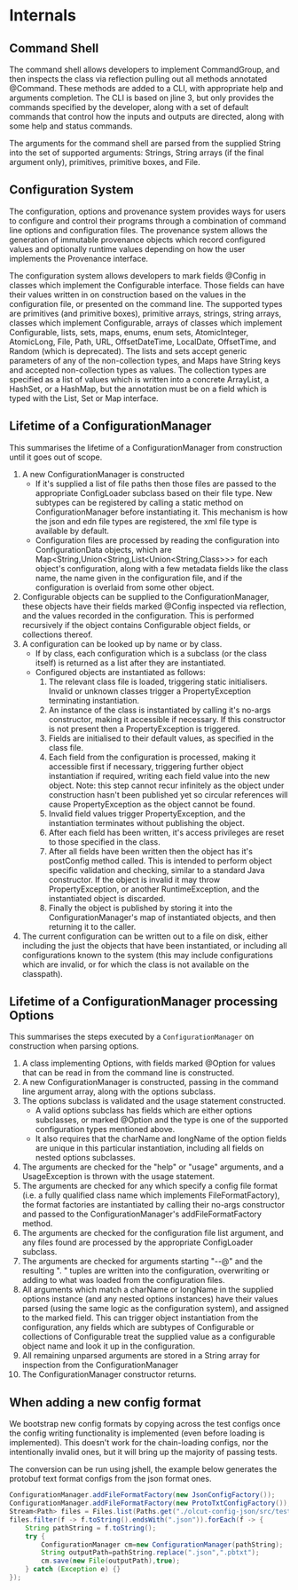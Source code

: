 # Internals

## Command Shell
The command shell allows developers to implement CommandGroup, and then
inspects the class via reflection pulling out all methods annotated @Command.
These methods are added to a CLI, with appropriate help and arguments
completion. The CLI is based on jline 3, but only provides the commands
specified by the developer, along with a set of default commands that control
how the inputs and outputs are directed, along with some help and status
commands.

The arguments for the command shell are parsed from the supplied String into
the set of supported arguments: Strings, String arrays (if the final argument
only), primitives, primitive boxes, and File.

## Configuration System
The configuration, options and provenance system provides ways for users to
configure and control their programs through a combination of command line
options and configuration files. The provenance system allows the generation of
immutable provenance objects which record configured values and optionally
runtime values depending on how the user implements the Provenance interface.

The configuration system allows developers to mark fields @Config in classes
which implement the Configurable interface. Those fields can have their values
written in on construction based on the values in the configuration file, or
presented on the command line. The supported types are primitives (and
primitive boxes), primitive arrays, strings, string arrays, classes which
implement Configurable, arrays of classes which implement Configurable, lists,
sets, maps, enums, enum sets, AtomicInteger, AtomicLong, File, Path, URL,
OffsetDateTime, LocalDate, OffsetTime, and Random (which is deprecated). The
lists and sets accept generic parameters of any of the non-collection types,
and Maps have String keys and accepted non-collection types as values. The
collection types are specified as a list of values which is written into a
concrete ArrayList, a HashSet, or a HashMap, but the annotation must be on a
field which is typed with the List, Set or Map interface.

## Lifetime of a ConfigurationManager

This summarises the lifetime of a ConfigurationManager from construction until
it goes out of scope.

1. A new ConfigurationManager is constructed
    - If it's supplied a list of file paths then those files are passed to the appropriate ConfigLoader subclass based on their file type. New subtypes can be registered by calling a static method on ConfigurationManager before instantiating it. This mechanism is how the json and edn file types are registered, the xml file type is available by default.
    - Configuration files are processed by reading the configuration into ConfigurationData objects, which are Map<String,Union<String,List<Union<String,Class>>> for each object's configuration, along with a few metadata fields like the class name, the name given in the configuration file, and if the configuration is overlaid from some other object.
2. Configurable objects can be supplied to the ConfigurationManager, these objects have their fields marked @Config inspected via reflection, and the values recorded in the configuration. This is performed recursively if the object contains Configurable object fields, or collections thereof.
3. A configuration can be looked up by name or by class.
    - If by class, each configuration which is a subclass (or the class itself) is returned as a list after they are instantiated.
    - Configured objects are instantiated as follows:
        1. The relevant class file is loaded, triggering static initialisers. Invalid or unknown classes trigger a PropertyException terminating instantiation.
        2. An instance of the class is instantiated by calling it's no-args constructor, making it accessible if necessary. If this constructor is not present then a PropertyException is triggered.
        3. Fields are initialised to their default values, as specified in the class file.
        4. Each field from the configuration is processed, making it accessible first if necessary, triggering further object instantiation if required, writing each field value into the new object. Note: this step cannot recur infinitely as the object under construction hasn't been published yet so circular references will cause PropertyException as the object cannot be found.
        5. Invalid field values trigger PropertyException, and the instantiation terminates without publishing the object.
        6. After each field has been written, it's access privileges are reset to those specified in the class.
        7. After all fields have been written then the object has it's postConfig method called. This is intended to perform object specific validation and checking, similar to a standard Java constructor. If the object is invalid it may throw PropertyException, or another RuntimeException, and the instantiated object is discarded.
        8. Finally the object is published by storing it into the ConfigurationManager's map of instantiated objects, and then returning it to the caller.
4. The current configuration can be written out to a file on disk, either including the just the objects that have been instantiated, or including all configurations known to the system (this may include configurations which are invalid, or for which the class is not available on the classpath).

## Lifetime of a ConfigurationManager processing Options

This summarises the steps executed by a `ConfigurationManager` on construction
when parsing options.

1. A class implementing Options, with fields marked @Option for values that can be read in from the command line is constructed.
2. A new ConfigurationManager is constructed, passing in the command line argument array, along with the options subclass.
3. The options subclass is validated and the usage statement constructed.
    - A valid options subclass has fields which are either options subclasses, or marked @Option and the type is one of the supported configuration types mentioned above.
    - It also requires that the charName and longName of the option fields are unique in this particular instantiation, including all fields on nested options subclasses.
4. The arguments are checked for the "help" or "usage" arguments, and a UsageException is thrown with the usage statement.
5. The arguments are checked for any which specify a config file format (i.e. a fully qualified class name which implements FileFormatFactory), the format factories are instantiated by calling their no-args constructor and passed to the ConfigurationManager's addFileFormatFactory method.
6. The arguments are checked for the configuration file list argument, and any files found are processed by the appropriate ConfigLoader subclass.
7. The arguments are checked for arguments starting "--@" and the resulting "<object-name>.<field-name> <value>" tuples are written into the configuration, overwriting or adding to what was loaded from the configuration files.
8. All arguments which match a charName or longName in the supplied options instance (and any nested options instances) have their values parsed (using the same logic as the configuration system), and assigned to the marked field. This can trigger object instantiation from the configuration, any fields which are subtypes of Configurable or collections of Configurable treat the supplied value as a configurable object name and look it up in the configuration.
9. All remaining unparsed arguments are stored in a String array for inspection from the ConfigurationManager
10. The ConfigurationManager constructor returns.


## When adding a new config format

We bootstrap new config formats by copying across the test configs once the config writing functionality is
implemented (even before loading is implemented). This doesn't work for the chain-loading configs, nor the 
intentionally invalid ones, but it will bring up the majority of passing tests.

The conversion can be run using jshell, the example below generates the protobuf text format configs from the json 
format ones.

```java
ConfigurationManager.addFileFormatFactory(new JsonConfigFactory());
ConfigurationManager.addFileFormatFactory(new ProtoTxtConfigFactory());
Stream<Path> files = Files.list(Paths.get("./olcut-config-json/src/test/resources/com/oracle/labs/mlrg/olcut/config/"));
files.filter(f -> f.toString().endsWith(".json")).forEach(f -> {
    String pathString = f.toString();
    try {
        ConfigurationManager cm=new ConfigurationManager(pathString);
        String outputPath=pathString.replace(".json",".pbtxt");
        cm.save(new File(outputPath),true);
    } catch (Exception e) {}
});
```